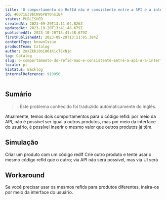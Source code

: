 ```yaml
---
title: 'O comportamento do RefId não é consistente entre a API e a interface do usuário'
id: 4007iEJ8bCN96PBY0nsIB4
status: PUBLISHED
createdAt: 2023-09-29T13:11:04.826Z
updatedAt: 2023-10-20T13:41:48.679Z
publishedAt: 2023-10-20T13:41:48.679Z
firstPublishedAt: 2023-09-29T13:11:05.384Z
contentType: knownIssue
productTeam: Catalog
author: 2mXZkbi0oi061KicTExNjo
tag: Catalog
slug: o-comportamento-do-refid-nao-e-consistente-entre-a-api-e-a-interface-do-usuario
locale: pt
kiStatus: Backlog
internalReference: 910050
---
```


## Sumário

>ℹ️ Este problema conhecido foi traduzido automaticamente do inglês.



Atualmente, temos dois comportamentos para o código refid: por meio da API, não é possível ser igual a outros produtos, mas por meio da interface do usuário, é possível inserir o mesmo valor que outros produtos já têm.

## Simulação



Criar um produto com um código redIf
Crie outro produto e tente usar o mesmo código refId que o outro; via API não será possível, mas via UI será

## Workaround



Se você precisar usar os mesmos refIds para produtos diferentes, insira-os por meio da interface do usuário.






